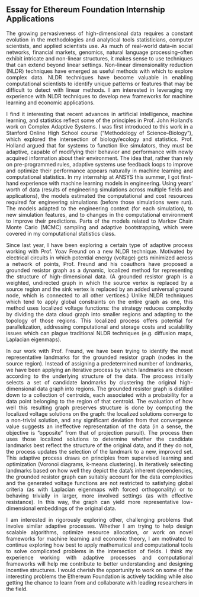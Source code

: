 ## Essay for Ethereum Foundation Internship Applications

<p align="justify"> The growing pervasiveness of high-dimensional data requires a constant evolution in the methodologies and analytical tools statisticians, computer scientists, and applied scientists use. As much of real-world data–in social networks, financial markets, genomics, natural language processing–often exhibit intricate and non-linear structures, it makes sense to use techniques that can extend beyond linear settings. Non-linear dimensionality reduction (NLDR) techniques have emerged as useful methods with which to explore complex data. NLDR techniques have become valuable in enabling computational scientists to identify unique patterns or features that may be difficult to detect with linear methods. I am interested in leveraging my experience with NLDR techniques to develop new frameworks for machine learning and economic applications. </p>

<p align="justify"> I find it interesting that recent advances in artificial intelligence, machine learning, and statistics reflect some of the principles in Prof. John Holland’s work on Complex Adaptive Systems. I was first introduced to this work in a Stanford Online High School course (“Methodology of Science–Biology”), which explored the intersection of biology/ecology and statistics. Prof. Holland argued that for systems to function like simulators, they must be adaptive, capable of modifying their behavior and performance with newly acquired information about their environment. The idea that, rather than rely on pre-programmed rules, adaptive systems use feedback loops to improve and optimize their performance appears naturally in machine learning and computational statistics. In my internship at ANSYS this summer, I got first-hand experience with machine learning models in engineering. Using years’ worth of data (results of engineering simulations across multiple fields and applications), the models estimated the computational and cost resources required for engineering simulations (before those simulations were run). The models adapted to the engineering context (for each simulation), to new simulation features, and to changes in the computational environment to improve their predictions. Parts of the models related to Markov Chain Monte Carlo (MCMC) sampling and adaptive bootstrapping, which were covered in my computational statistics class. </p>

<p align="justify"> Since last year, I have been exploring a certain type of adaptive process working with Prof. Yoav Freund on a new NLDR technique. Motivated by electrical circuits in which potential energy (voltage) gets minimized across a network of points, Prof. Freund and his coauthors have proposed a grounded resistor graph as a dynamic, localized method for representing the structure of high-dimensional data. (A grounded resistor graph is a weighted, undirected graph in which the source vertex is replaced by a source region and the sink vertex is replaced by an added universal ground node, which is connected to all other vertices.) Unlike NLDR techniques which tend to apply global constraints on the entire graph as one, this method uses localized voltage functions: the strategy reduces complexity by dividing the data cloud graph into smaller regions and adapting to the topology of those regions. This localized process offers potential for parallelization, addressing computational and storage costs and scalability issues which can plague traditional NLDR techniques (e.g. diffusion maps, Laplacian eigenmaps). </p>

<p align="justify"> In our work with Prof. Freund, we have been trying to identify the most representative landmarks for the grounded resistor graph (nodes in the source region). Instead of assigning a predetermined number of landmarks, we have been applying an iterative process by which landmarks are chosen according to the underlying structure of the data. The process initially selects a set of candidate landmarks by clustering the original high-dimensional data graph into regions. The grounded resistor graph is distilled down to a collection of centroids, each associated with a probability for a data point belonging to the region of that centroid. The evaluation of how well this resulting graph preserves structure is done by computing the localized voltage solutions on the graph: the localized solutions converge to a non-trivial solution, and any significant deviation from that convergence value suggests an ineffective representation of the data (in a sense, the objective is “opposite” from that of projection pursuit). The process then uses those localized solutions to determine whether the candidate landmarks best reflect the structure of the original data, and if they do not, the process updates the selection of the landmark to a new, improved set. This adaptive process draws on principles from supervised learning and optimization (Voronoi diagrams, k-means clustering). In iteratively selecting landmarks based on how well they depict the data’s inherent dependencies, the grounded resistor graph can suitably account for the data complexities and the generated voltage functions are not restricted to satisfying global criteria (as with Laplacian eigenmaps with forced orthogonality) or to behaving trivially in larger, more involved settings (as with effective resistance). In this way, the graph can yield more representative low-dimensional embeddings of the original data. </p>

<p align="justify"> I am interested in rigorously exploring other, challenging problems that involve similar adaptive processes. Whether I am trying to help design scalable algorithms, optimize resource allocation, or work on novel frameworks for machine learning and economic theory, I am motivated to continue exploring how best to apply mathematical and computational tools to solve complicated problems in the intersection of fields. I think my experience working with adaptive processes and computational frameworks will help me contribute to better understanding and designing incentive structures. I would cherish the opportunity to work on some of the interesting problems the Ethereum Foundation is actively tackling while also getting the chance to learn from and collaborate with leading researchers in the field. </p>


